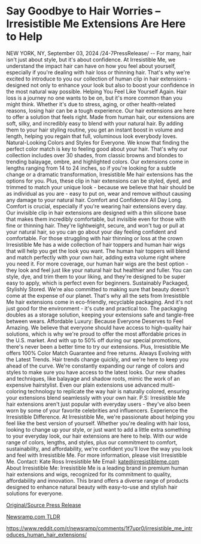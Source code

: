 # Say Goodbye to Hair Worries – Irresistible Me Extensions Are Here to Help

NEW YORK, NY, September 03, 2024 /24-7PressRelease/ -- For many, hair isn't just about style, but it's about confidence. At Irresistible Me, we understand the impact hair can have on how you feel about yourself, especially if you're dealing with hair loss or thinning hair. That's why we're excited to introduce to you our collection of human clip in hair extensions - designed not only to enhance your look but also to boost your confidence in the most natural way possible.  Helping You Feel Like Yourself Again.  Hair loss is a journey no one wants to be on, but it's more common than you might think. Whether it's due to stress, aging, or other health-related reasons, losing hair can be a tough experience. Our hair extensions are here to offer a solution that feels right. Made from human hair, our extensions are soft, silky, and incredibly easy to blend with your natural hair. By adding them to your hair styling routine, you get an instant boost in volume and length, helping you regain that full, voluminous look everybody loves.  Natural-Looking Colors and Styles for Everyone.  We know that finding the perfect color match is key to feeling good about your hair. That's why our collection includes over 30 shades, from classic browns and blondes to trending balayage, ombre, and highlighted colors. Our extensions come in lengths ranging from 14 to 24 inches, so if you're looking for a subtle change or a dramatic transformation, Irresistible Me hair extensions has the options for you. Plus, these clip in hair extensions can be styled, dyed, and trimmed to match your unique look - because we believe that hair should be as individual as you are - easy to put on, wear and remove without causing any damage to your natural hair.  Comfort and Confidence All Day Long.  Comfort is crucial, especially if you're wearing hair extensions every day. Our invisible clip in hair extensions are designed with a thin silicone base that makes them incredibly comfortable, but invisible even for those with fine or thinning hair. They're lightweight, secure, and won't tug or pull at your natural hair, so you can go about your day feeling confident and comfortable.  For those struggling with hair thinning or loss at the crown Irresistible Me has a wide collection of hair toppers and human hair wigs that will help you get the look you want. The human hair toppers will blend and match perfectly with your own hair, adding extra volume right where you need it. For more coverage, our human hair wigs are the best option - they look and feel just like your natural hair but healthier and fuller. You can style, dye, and trim them to your liking, and they're designed to be super easy to apply, which is perfect even for beginners.  Sustainably Packaged, Stylishly Stored.  We're also committed to making sure that beauty doesn't come at the expense of our planet. That's why all the sets from Irresistible Me hair extensions come in eco-friendly, recyclable packaging. And it's not just good for the environment - it's cute and practical too. The packaging doubles as a storage solution, keeping your extensions safe and tangle-free between wears.  Affordable Luxury: Because Everyone Deserves to Feel Amazing.  We believe that everyone should have access to high-quality hair solutions, which is why we're proud to offer the most affordable prices in the U.S. market. And with up to 50% off during our special promotions, there's never been a better time to try our extensions. Plus, Irresistible Me offers 100% Color Match Guarantee and free returns.  Always Evolving with the Latest Trends.  Hair trends change quickly, and we're here to keep you ahead of the curve. We're constantly expanding our range of colors and styles to make sure you have access to the latest looks. Our new shades and techniques, like balayage and shadow roots, mimic the work of an expensive hairstylist. Even our plain extensions use advanced multi-coloring technology to replicate the way hair is naturally colored, ensuring your extensions blend seamlessly with your own hair.  P.S: Irresistible Me hair extensions aren't just popular with everyday users - they've also been worn by some of your favorite celebrities and influencers.   Experience the Irresistible Difference.  At Irresistible Me, we're passionate about helping you feel like the best version of yourself. Whether you're dealing with hair loss, looking to change up your style, or just want to add a little extra something to your everyday look, our hair extensions are here to help. With our wide range of colors, lengths, and styles, plus our commitment to comfort, sustainability, and affordability, we're confident you'll love the way you look and feel with Irresistible Me.  For more information, please visit Irresistible Me.  Contact: Kate Ross Irresistible Me Email: kate@irresistibleme.com  About Irresistible Me:  Irresistible Me is a leading brand in premium human hair extensions and wigs, recognized for its commitment to quality, affordability and innovation. This brand offers a diverse range of products designed to enhance natural beauty with easy-to-use and stylish hair solutions for everyone. 

[Original/Source Press Release](https://www.24-7pressrelease.com/press-release/513963/say-goodbye-to-hair-worries-irresistible-me-extensions-are-here-to-help)
                    

[Newsramp.com TLDR](None) 

https://www.reddit.com/r/newsramp/comments/1f7upr0/irresistible_me_introduces_human_hair_extensions/